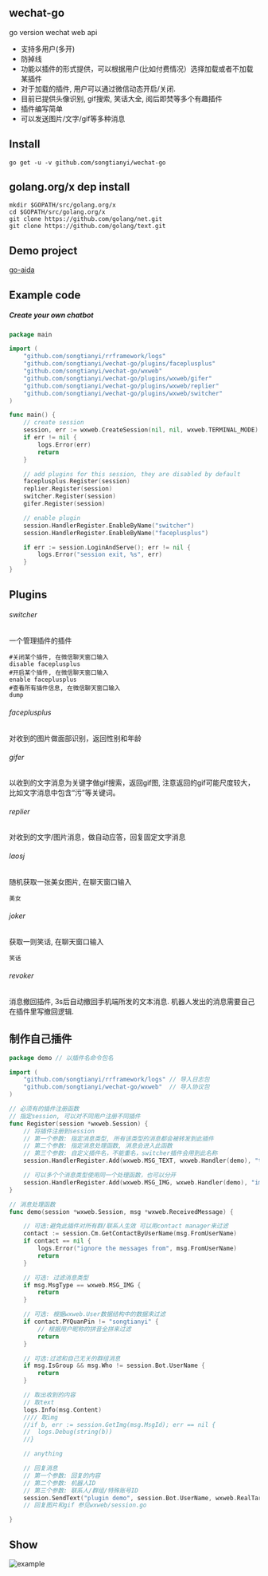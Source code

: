 ## wechat-go
go version wechat web api

* 支持多用户(多开)
* 防掉线
* 功能以插件的形式提供，可以根据用户(比如付费情况）选择加载或者不加载某插件
* 对于加载的插件, 用户可以通过微信动态开启/关闭.
* 目前已提供头像识别, gif搜索, 笑话大全, 阅后即焚等多个有趣插件
* 插件编写简单
* 可以发送图片/文字/gif等多种消息


## Install
	go get -u -v github.com/songtianyi/wechat-go

## golang.org/x dep install
	mkdir $GOPATH/src/golang.org/x
	cd $GOPATH/src/golang.org/x
	git clone https://github.com/golang/net.git
	git clone https://github.com/golang/text.git

## Demo project
[go-aida](https://www.github.com/songtianyi/go-aida)

## Example code
##### Create your own chatbot
```go
package main

import (
	"github.com/songtianyi/rrframework/logs"
	"github.com/songtianyi/wechat-go/plugins/faceplusplus"
	"github.com/songtianyi/wechat-go/wxweb"
	"github.com/songtianyi/wechat-go/plugins/wxweb/gifer"
	"github.com/songtianyi/wechat-go/plugins/wxweb/replier"
	"github.com/songtianyi/wechat-go/plugins/wxweb/switcher"
)

func main() {
	// create session
	session, err := wxweb.CreateSession(nil, nil, wxweb.TERMINAL_MODE)
	if err != nil {
		logs.Error(err)
		return
	}

	// add plugins for this session, they are disabled by default
	faceplusplus.Register(session)
	replier.Register(session)
	switcher.Register(session)
	gifer.Register(session)

	// enable plugin
	session.HandlerRegister.EnableByName("switcher")
	session.HandlerRegister.EnableByName("faceplusplus")

	if err := session.LoginAndServe(); err != nil {
		logs.Error("session exit, %s", err)
	}
}
```
## Plugins
###### switcher
一个管理插件的插件
```
#关闭某个插件, 在微信聊天窗口输入
disable faceplusplus
#开启某个插件, 在微信聊天窗口输入
enable faceplusplus
#查看所有插件信息, 在微信聊天窗口输入
dump
```
###### faceplusplus
对收到的图片做面部识别，返回性别和年龄
###### gifer
以收到的文字消息为关键字做gif搜索，返回gif图, 注意返回的gif可能尺度较大，比如文字消息中包含“污”等关键词。
###### replier
对收到的文字/图片消息，做自动应答，回复固定文字消息
###### laosj
随机获取一张美女图片, 在聊天窗口输入
```
美女
```
###### joker
获取一则笑话, 在聊天窗口输入
```
笑话
```
###### revoker
消息撤回插件, 3s后自动撤回手机端所发的文本消息. 机器人发出的消息需要自己在插件里写撤回逻辑.

## 制作自己插件
```go
package demo // 以插件名命令包名

import (
	"github.com/songtianyi/rrframework/logs" // 导入日志包
	"github.com/songtianyi/wechat-go/wxweb"  // 导入协议包
)

// 必须有的插件注册函数
// 指定session, 可以对不同用户注册不同插件
func Register(session *wxweb.Session) {
	// 将插件注册到session
	// 第一个参数: 指定消息类型, 所有该类型的消息都会被转发到此插件
	// 第二个参数: 指定消息处理函数, 消息会进入此函数
	// 第三个参数: 自定义插件名，不能重名，switcher插件会用到此名称
	session.HandlerRegister.Add(wxweb.MSG_TEXT, wxweb.Handler(demo), "textdemo")

	// 可以多个个消息类型使用同一个处理函数，也可以分开
	session.HandlerRegister.Add(wxweb.MSG_IMG, wxweb.Handler(demo), "imgdemo")
}

// 消息处理函数
func demo(session *wxweb.Session, msg *wxweb.ReceivedMessage) {

	// 可选:避免此插件对所有群/联系人生效 可以用contact manager来过滤
	contact := session.Cm.GetContactByUserName(msg.FromUserName)
	if contact == nil {
		logs.Error("ignore the messages from", msg.FromUserName)
		return
	}

	// 可选: 过滤消息类型
	if msg.MsgType == wxweb.MSG_IMG {
		return
	}

	// 可选: 根据wxweb.User数据结构中的数据来过滤
	if contact.PYQuanPin != "songtianyi" {
		// 根据用户昵称的拼音全拼来过滤
		return
	}

	// 可选:过滤和自己无关的群组消息
	if msg.IsGroup && msg.Who != session.Bot.UserName {
		return
	}

	// 取出收到的内容
	// 取text
	logs.Info(msg.Content)
	//// 取img
	//if b, err := session.GetImg(msg.MsgId); err == nil {
	//	logs.Debug(string(b))
	//}

	// anything

	// 回复消息
	// 第一个参数: 回复的内容
	// 第二个参数: 机器人ID
	// 第三个参数: 联系人/群组/特殊账号ID
	session.SendText("plugin demo", session.Bot.UserName, wxweb.RealTargetUserName(session, msg))
	// 回复图片和gif 参见wxweb/session.go

}
```
## Show
![example](http://p1.bpimg.com/567571/374325070b2a9042.jpg)

